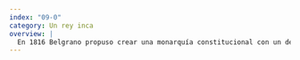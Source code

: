 ```yaml
---
index: "09-0"
category: Un rey inca
overview: |
  En 1816 Belgrano propuso crear una monarquía constitucional con un descendiente de los incas como rey. Reivindicaba así el pasado americano y buscaba el apoyo indígena.
--- 
```



